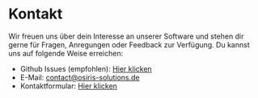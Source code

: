 
# Kontakt

Wir freuen uns über dein Interesse an unserer Software und stehen dir gerne für Fragen, Anregungen oder Feedback zur Verfügung. Du kannst uns auf folgende Weise erreichen:
 
- Github Issues (empfohlen): [Hier klicken](https://github.com/OSIRIS-Solutions/osiris/issues)
- E-Mail: contact@osiris-solutions.de
- Kontaktformular: [Hier klicken](https://osiris-solutions.de/contact/)
